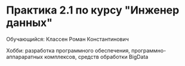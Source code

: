 # Практика 2.1 по курсу "Инженер данных"

Обучающийся: Классен Роман Константинович

Хобби: разработка программного обеспечения, программно-аппараратных комплексов, средств обработки BigData